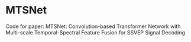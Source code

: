 # MTSNet
Code for paper: MTSNet: Convolution-based Transformer Network with Multi-scale Temporal-Spectral Feature Fusion for SSVEP Signal Decoding
